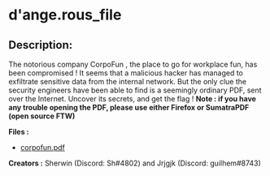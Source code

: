 
# d'ange.rous_file
## Description:
The notorious company CorpoFun , the place to go for workplace fun, has been compromised !
It seems that a malicious hacker has managed to exfiltrate sensitive data from the internal network.
But the only clue the security engineers have been able to find is a seemingly ordinary PDF, sent over the Internet. Uncover its secrets, and get the flag !
**Note : if you have any trouble opening the PDF, please use either Firefox or SumatraPDF (open source FTW)**

**Files :**
- [corpofun.pdf](https://challenges.thcon.party/d.ange.rous-files/corpofun.pdf)


**Creators :**
Sherwin (Discord: Sh#4802) and Jrjgjk (Discord: guilhem#8743)

